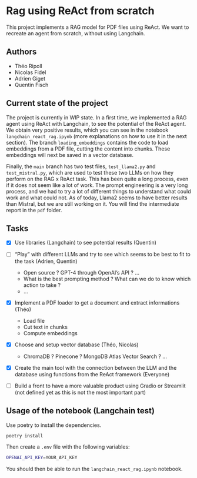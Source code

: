 # Rag using ReAct from scratch

This project implements a RAG model for PDF files using ReAct. We want to recreate an agent from scratch, without using Langchain.

## Authors

- Théo Ripoll
- Nicolas Fidel
- Adrien Giget
- Quentin Fisch

## Current state of the project

The project is currently in WIP state. In a first time, we implemented a RAG agent using ReAct with 
Langchain, to see the potential of the ReAct agent. We obtain very positive results, which you can see
in the notebook `langchain_react_rag.ipynb` (more explanations on how to use it in the next section).
The branch `loading_embeddings` contains the code to load embeddings from a PDF file, cutting the content
into chunks. These embeddings will next be saved in a vector database.

Finally, the `main` branch has two test files, `test_llama2.py` and `test_mistral.py`, which are 
used to test these two LLMs on how they perform on the RAG x ReAct task. 
This has been quite a long process, even if it does not seem like a lot of work. 
The prompt engineering is a very long process, and we had to try a lot of different things to understand
what could work and what could not. As of today, Llama2 seems to have better results than Mistral, but we 
are still working on it.
You will find the intermediate report in the `pdf` folder.

## Tasks

- [x] Use libraries (Langchain) to see potential results (Quentin)
- [ ] “Play” with different LLMs and try to see which seems to be best to fit to the task (Adrien, Quentin)
    * Open source ? GPT-4 through OpenAI’s API ? …
    * What is the best prompting method ? What can we do to know which action to take ?
    * …
- [x] Implement a PDF loader to get a document and extract informations (Théo)
    * Load file
    * Cut text in chunks
    * Compute embeddings
- [x] Choose and setup vector database (Théo, Nicolas)
    * ChromaDB ? Pinecone ? MongoDB Atlas Vector Search ? …
- [x] Create the main tool with the connection between the LLM and the database using functions from the ReAct framework (Everyone)
- [ ] Build a front to have a more valuable product using Gradio or Streamlit (not defined yet as this is not the most important part)


## Usage of the notebook (Langchain test)

Use poetry to install the dependencies.

```bash
poetry install
```

Then create a `.env` file with the following variables:

```bash
OPENAI_API_KEY=YOUR_API_KEY
```

You should then be able to run the `langchain_react_rag.ipynb` notebook.